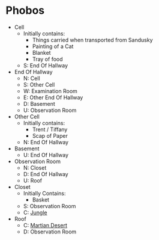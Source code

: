 
# Phobos

* Cell
  * Initially contains:
    * Things carried when transported from Sandusky
    * Painting of a Cat
    * Blanket
    * Tray of food
  * S: End Of Hallway
* End Of Hallway
  * N: Cell
  * S: Other Cell
  * W: Examination Room
  * E: Other End Of Hallway
  * D: Basement
  * U: Observation Room
* Other Cell
  * Initially contains:
    * Trent / Tiffany
    * Scap of Paper
  * N: End Of Hallway
* Basement
  * U: End Of Hallway
* Observation Room
  * N: Closet
  * D: End Of Hallway
  * U: Roof
* Closet
  * Initially Contains:
    * Basket
  * S: Observation Room
  * C: [Jungle](#venus.md)
* Roof
  * C: [Martian Desert](#mars.md)
  * D: Observation Room
